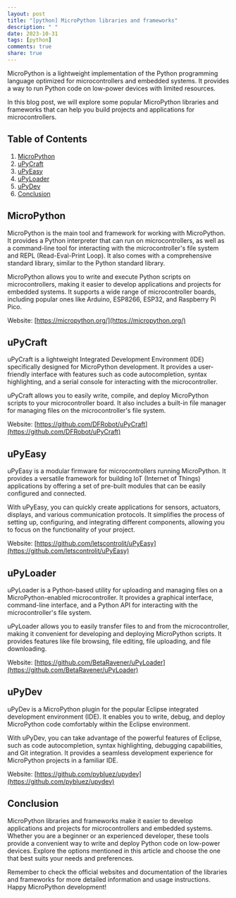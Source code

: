 ```yaml
---
layout: post
title: "[python] MicroPython libraries and frameworks"
description: " "
date: 2023-10-31
tags: [python]
comments: true
share: true
---
```


MicroPython is a lightweight implementation of the Python programming language optimized for microcontrollers and embedded systems. It provides a way to run Python code on low-power devices with limited resources. 

In this blog post, we will explore some popular MicroPython libraries and frameworks that can help you build projects and applications for microcontrollers.

## Table of Contents
1. [MicroPython](#micropython)
2. [uPyCraft](#upycraft)
3. [uPyEasy](#uPyEasy)
4. [uPyLoader](#uPyLoader)
5. [uPyDev](#uPyDev)
6. [Conclusion](#conclusion)

## MicroPython <a name="micropython"></a>
MicroPython is the main tool and framework for working with MicroPython. It provides a Python interpreter that can run on microcontrollers, as well as a command-line tool for interacting with the microcontroller's file system and REPL (Read-Eval-Print Loop). It also comes with a comprehensive standard library, similar to the Python standard library.

MicroPython allows you to write and execute Python scripts on microcontrollers, making it easier to develop applications and projects for embedded systems. It supports a wide range of microcontroller boards, including popular ones like Arduino, ESP8266, ESP32, and Raspberry Pi Pico.

Website: [https://micropython.org/](https://micropython.org/)

## uPyCraft <a name="upycraft"></a>
uPyCraft is a lightweight Integrated Development Environment (IDE) specifically designed for MicroPython development. It provides a user-friendly interface with features such as code autocompletion, syntax highlighting, and a serial console for interacting with the microcontroller.

uPyCraft allows you to easily write, compile, and deploy MicroPython scripts to your microcontroller board. It also includes a built-in file manager for managing files on the microcontroller's file system.

Website: [https://github.com/DFRobot/uPyCraft](https://github.com/DFRobot/uPyCraft)

## uPyEasy <a name="uPyEasy"></a>
uPyEasy is a modular firmware for microcontrollers running MicroPython. It provides a versatile framework for building IoT (Internet of Things) applications by offering a set of pre-built modules that can be easily configured and connected.

With uPyEasy, you can quickly create applications for sensors, actuators, displays, and various communication protocols. It simplifies the process of setting up, configuring, and integrating different components, allowing you to focus on the functionality of your project.

Website: [https://github.com/letscontrolit/uPyEasy](https://github.com/letscontrolit/uPyEasy)

## uPyLoader <a name="upyloader"></a>
uPyLoader is a Python-based utility for uploading and managing files on a MicroPython-enabled microcontroller. It provides a graphical interface, command-line interface, and a Python API for interacting with the microcontroller's file system.

uPyLoader allows you to easily transfer files to and from the microcontroller, making it convenient for developing and deploying MicroPython scripts. It provides features like file browsing, file editing, file uploading, and file downloading.

Website: [https://github.com/BetaRavener/uPyLoader](https://github.com/BetaRavener/uPyLoader)

## uPyDev <a name="upydev"></a>
uPyDev is a MicroPython plugin for the popular Eclipse integrated development environment (IDE). It enables you to write, debug, and deploy MicroPython code comfortably within the Eclipse environment.

With uPyDev, you can take advantage of the powerful features of Eclipse, such as code autocompletion, syntax highlighting, debugging capabilities, and Git integration. It provides a seamless development experience for MicroPython projects in a familiar IDE.

Website: [https://github.com/pybluez/upydev](https://github.com/pybluez/upydev)

## Conclusion <a name="conclusion"></a>
MicroPython libraries and frameworks make it easier to develop applications and projects for microcontrollers and embedded systems. Whether you are a beginner or an experienced developer, these tools provide a convenient way to write and deploy Python code on low-power devices. Explore the options mentioned in this article and choose the one that best suits your needs and preferences.

Remember to check the official websites and documentation of the libraries and frameworks for more detailed information and usage instructions. Happy MicroPython development!